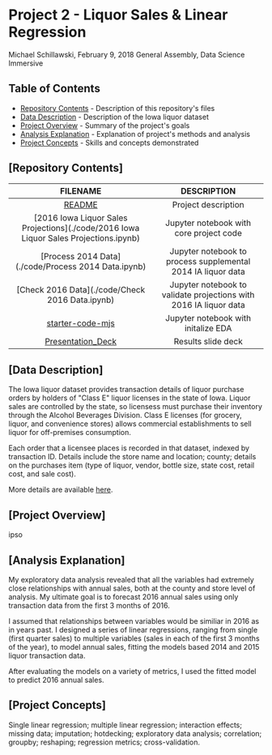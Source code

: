 # Project 2 - Liquor Sales & Linear Regression

Michael Schillawski, February 9, 2018
General Assembly, Data Science Immersive

## Table of Contents

- [Repository Contents](#repository-contents/) - Description of this repository's files
- [Data Description](#data-description/) - Description of the Iowa liquor dataset
- [Project Overview](#project-overview/) - Summary of the project's goals
- [Analysis Explanation](#analysis-explanation/) - Explanation of project's methods and analysis
- [Project Concepts](#project-concepts/) - Skills and concepts demonstrated

## [Repository Contents]

| FILENAME |     DESCRIPTION    |
|:-------------:|:--------------:|
|  [README](./README.md) | Project description |
| [2016 Iowa Liquor Sales Projections](./code/2016 Iowa Liquor Sales Projections.ipynb) |    Jupyter notebook with core project code    |
| [Process 2014 Data](./code/Process 2014 Data.ipynb) | Jupyter notebook to process supplemental 2014 IA liquor data |
| [Check 2016 Data](./code/Check 2016 Data.ipynb) | Jupyter notebook to validate projections with 2016 IA liquor data |
| [starter-code-mjs](./code/starter-code-mjs.ipynb) | Jupyter notebook with initalize EDA |
|   [Presentation_Deck](.//)    |    Results slide deck    |

## [Data Description]

The Iowa liquor dataset provides transaction details of liquor purchase orders by holders of "Class E" liquor licenses in the state of Iowa. Liquor sales are controlled by the state, so licensess must purchase their inventory through the Alcohol Beverages Division. Class E licenses (for grocery, liquor, and convenience stores) allows commercial establishments to sell liquor for off-premises consumption.

Each order that a licensee places is recorded in that dataset, indexed by transaction ID. Details include the store name and location; county; details on the purchases item (type of liquor, vendor, bottle size, state cost, retail cost, and sale cost).

More details are available [here](https://data.iowa.gov/Economy/Iowa-Liquor-Sales/m3tr-qhgy).

## [Project Overview]

ipso

## [Analysis Explanation]

My exploratory data analysis revealed that all the variables had extremely close relationships with annual sales, both at the county and store level of analysis. My ultimate goal is to forecast 2016 annual sales using only transaction data from the first 3 months of 2016. 

I assumed that relationships between variables would be similiar in 2016 as in years past. I designed a series of linear regressions, ranging from single (first quarter sales) to multiple variables (sales in each of the first 3 months of the year), to model annual sales, fitting the models based 2014 and 2015 liquor transaction data.

After evaluating the models on a variety of metrics, I used the fitted model to predict 2016 annual sales.

## [Project Concepts]

Single linear regression; multiple linear regression; interaction effects; missing data; imputation; hotdecking; exploratory data analysis; correlation; groupby; reshaping; regression metrics; cross-validation.